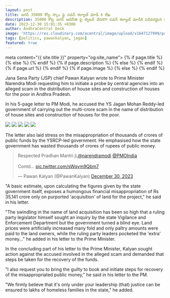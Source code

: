 ```yaml
---
layout: post
title: జగన్ 35000 కోట్ల స్కాం పై పవన్ కల్యాణ్ మోడీ కి లేఖ
description: 35000 కోట్ల జగన్ అవినీతి పై ట్విటర్ వేదికగా పవన్ కల్యాణ్ మోడీకి సవివరమైన లేఖ ను రాశారు. 
date: 2023-12-30 15:01:35 +0300
author: AndhraCentral Desk
image: 'https://res.cloudinary.com/acentral/image/upload/v1647127999/pawank/PawanKalyan_epqvb2.jpg'
tags: [politics, pawankalyan, jagan]
featured: true
---
```


meta content="{{ site.title }}" property="og:site_name">
{% if page.title %}
  <meta content="{{ page.title }}" property="og:title">
{% else %}
  <meta content="{{ site.title }}" property="og:title">
{% endif %}
{% if page.description %}
  <meta content="{{ page.description }}" property="og:description">
{% else %}
  <meta content="{{ site.description }}" property="og:description">
{% endif %}
{% if page.url %}
  <meta content="{{ site.url }}{{ page.url }}" property="og:url">
{% endif %}
{% if page.image %}
  <meta content="https://res.cloudinary.com/acentral/image/upload/v1647127999/pawank/PawanKalyan_epqvb2.jpg" property="og:image">
{% else %}
  <meta content="{{ site.url }}/images/og.png" property="og:image">
{% endif %}

Jana Sena Party (JSP) chief Pawan Kalyan wrote to Prime Minister Narendra Modi requesting him to initiate a probe by central agencies into an alleged scam in the distribution of house sites and construction of houses for the poor in Andhra Pradesh.

In his 5-page letter to PM Modi, he accused the YS Jagan Mohan Reddy-led government of carrying out the multi-crore scam in the name of distribution of house sites and construction of houses for the poor.

<div class="gallery-box">
  <div class="gallery">
    <img src="https://res.cloudinary.com/acentral/image/upload/v1703962754/pawank/GCk1fKPWUAA5GtP_acpiag.jpg" loading="lazy">
    <img src="https://res.cloudinary.com/acentral/image/upload/v1703962760/pawank/GCk1fKVWwAAVAt2_tlg4re.jpg" loading="lazy">
    <img src="https://res.cloudinary.com/acentral/image/upload/v1703962764/pawank/GCk1fKVWoAAfyap_z3g3uf.jpg" loading="lazy">
    <img src="https://res.cloudinary.com/acentral/image/upload/v1703962769/pawank/GCk1fKRWEAAzDeC_irpptr.jpg" loading="lazy">
    <img src="https://res.cloudinary.com/acentral/image/upload/v1703962782/pawank/GCk1hGPXYAAV2a0_jz8j5t.jpg" loading="lazy">
  </div>
</div>

The letter also laid stress on the misappropriation of thousands of crores of public funds by the YSRCP-led government. He emphasised how the state government has wasted thousands of crores of rupees of public money.

<blockquote class="twitter-tweet"><p lang="en" dir="ltr">Respected Pradhan Mantri ji,<a href="https://twitter.com/narendramodi?ref_src=twsrc%5Etfw">@narendramodi</a> <a href="https://twitter.com/PMOIndia?ref_src=twsrc%5Etfw">@PMOIndia</a> <br><br>Contd… <a href="https://t.co/sWqym9Qbm7">pic.twitter.com/sWqym9Qbm7</a></p>&mdash; Pawan Kalyan (@PawanKalyan) <a href="https://twitter.com/PawanKalyan/status/1740981567873499137?ref_src=twsrc%5Etfw">December 30, 2023</a></blockquote> <script async src="https://platform.twitter.com/widgets.js" charset="utf-8"></script>

"A basic estimate, upon calculating the figures given by the state government itself, exposes a humongous financial misappropriation of Rs 35,141 crore only on purported 'acquisition' of land for the project," he said in his letter.

"The swindling in the name of land acquisition has been so high that a ruling party legislator himself sought an inquiry by the state Vigilance and Enforcement Department but the government turned a blind eye. Land prices were artificially increased many fold and only paltry amounts were paid to the land owners, while the ruling party leaders pocketed the 'extra' money..." he added in his letter to the Prime Minister.

In the concluding part of his letter to the Prime Minister, Kalyan sought action against the accused involved in the alleged scam and demanded that steps be taken for the recovery of the funds.

"I also request you to bring the guilty to book and initiate steps for recovery of the misappropriated public money," he said in his letter to the PM.

"We firmly believe that it's only under your leadership (that) justice can be ensured to lakhs of homeless families in the state," he added.